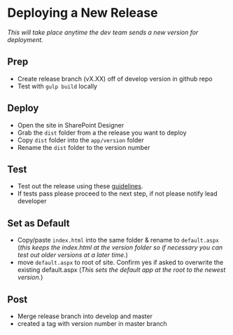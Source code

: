 # Deploying a New Release

*This will take place anytime the dev team sends a new version for deployment.*

## Prep
- Create release branch (vX.XX) off of develop version in github repo
- Test with `gulp build` locally

## Deploy
- Open the site in SharePoint Designer
- Grab the `dist` folder from a the release you want to deploy
- Copy `dist` folder into the `app/version` folder
- Rename the `dist` folder to the version number

## Test
- Test out the release using these [guidelines](testing.md).  
- If tests pass please proceed to the next step, if not please notify lead developer

## Set as Default
- Copy/paste `index.html` into the same folder & rename to `default.aspx`
        (*this keeps the index.html at the version folder so if necessary you can test out older versions at a later time.*)
- move `default.aspx` to root of site.  Confirm yes if asked to overwrite the existing default.aspx (*This sets the default app at the root to the newest version.*)

## Post
- Merge release branch into develop and master
- created a tag with version number in master branch
